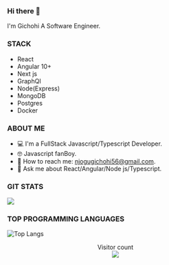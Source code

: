 ### Hi there 👋
I'm Gichohi A Software Engineer.

### STACK
 - React
 - Angular 10+
 - Next js
 - GraphQl
 - Node(Express)
 - MongoDB
 - Postgres
 - Docker
 
### ABOUT ME

-  💻 I'm a FullStack Javascript/Typescript Developer.
-  🤓 Javascript fanBoy.
-  📧 How to reach me: njogugichohi56@gmail.com.
- 💬 Ask me about React/Angular/Node js/Typescript.

### GIT STATS

<img src="https://github-readme-stats.vercel.app/api?username=Gichohi-Simon&&show_icons=true&count_private=true&theme=radical"/>

<!--<img src="https://github-readme-streak-stats.herokuapp.com/?user=Gichohi-Simon&theme=radical"/>-->


### TOP PROGRAMMING LANGUAGES

![Top Langs](https://github-readme-stats.vercel.app/api/top-langs/?username=Gichohi-Simon&theme=radical&title_color=BE2DE2&text_color=fff)


<p align="center"> 
  Visitor count<br>
  <img src="https://profile-counter.glitch.me/Gichohi-Simon/count.svg" />
</p>




<!--
**Gichohi-Simon/Gichohi-Simon** is a ✨ _special_ ✨ repository because its `README.md` (this file) appears on your GitHub profile.

Here are some ideas to get you started:

- 🔭 I’m currently working on ...
- 🌱 I’m currently learning ...
- 👯 I’m looking to collaborate on ...
- 🤔 I’m looking for help with ...
- 💬 Ask me about ...
- 📫 How to reach me: ...
- 😄 Pronouns: ...
- ⚡ Fun fact: ...
-->
